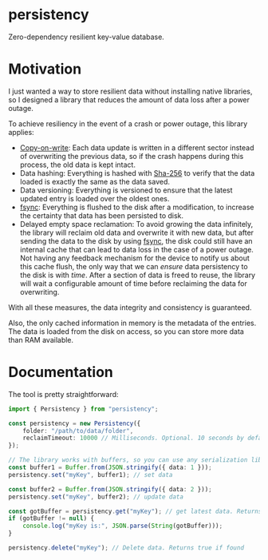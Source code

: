 # persistency
Zero-dependency resilient key-value database.

# Motivation
I just wanted a way to store resilient data without installing native libraries, so I designed a library that reduces the amount of data loss after a power outage.

To achieve resiliency in the event of a crash or power outage, this library applies:
- [Copy-on-write](https://en.wikipedia.org/wiki/Copy-on-write): Each data update is written in a different sector instead of overwriting the previous data, so if the crash happens during this process, the old data is kept intact.
- Data hashing: Everything is hashed with [Sha-256](https://en.wikipedia.org/wiki/SHA-2) to verify that the data loaded is exactly the same as the data saved.
- Data versioning: Everything is versioned to ensure that the latest updated entry is loaded over the oldest ones.
- [fsync](https://man7.org/linux/man-pages/man2/fsync.2.html): Everything is flushed to the disk after a modification, to increase the certainty that data has been persisted to disk.
- Delayed empty space reclamation: To avoid growing the data infinitely, the library will reclaim old data and overwrite it with new data, but after sending the data to the disk by using [fsync](https://man7.org/linux/man-pages/man2/fsync.2.html), the disk could still have an internal cache that can lead to data loss in the case of a power outage. Not having any feedback mechanism for the device to notify us about this cache flush, the only way that we can *ensure* data persistency to the disk is with *time*. After a section of data is freed to reuse, the library will wait a configurable amount of time before reclaiming the data for overwriting.

With all these measures, the data integrity and consistency is guaranteed.

Also, the only cached information in memory is the metadata of the entries. The data is loaded from the disk on access, so you can store more data than RAM available.

# Documentation
The tool is pretty straightforward:
```typescript
import { Persistency } from "persistency";

const persistency = new Persistency({
    folder: "/path/to/data/folder",
    reclaimTimeout: 10000 // Milliseconds. Optional. 10 seconds by default. Set to 0 or negative to directly delete old entries
});

// The library works with buffers, so you can use any serialization library, like pacopack
const buffer1 = Buffer.from(JSON.stringify({ data: 1 }));
persistency.set("myKey", buffer1); // set data

const buffer2 = Buffer.from(JSON.stringify({ data: 2 }));
persistency.set("myKey", buffer2); // update data

const gotBuffer = persistency.get("myKey"); // get latest data. Returns null if no data is found
if (gotBuffer != null) {
    console.log("myKey is:", JSON.parse(String(gotBuffer)));
}

persistency.delete("myKey"); // Delete data. Returns true if found
```